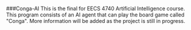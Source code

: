 ###Conga-AI
This is the final for EECS 4740 Artificial Intelligence course.
This program consists of an AI agent that can play the board game called "Conga".
More information will be added as the project is still in progress.